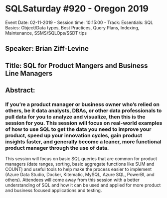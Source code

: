 # SQLSaturday #920 - Oregon 2019
Event Date: 02-11-2019 - Session time: 10:15:00 - Track: Essentials: SQL Basics: Object/Data types, Best Practices, Query Plans, Indexing, Maintenance, SSMS/SQLOps/SSDT tips
## Speaker: Brian Ziff-Levine
## Title: SQL for Product Mangers and Business Line Managers
## Abstract:
### If you’re a product manager or business owner who’s relied on others, be it data analysts, DBAs, or other data professionals to pull data for you to analyze and visualize, then this is the session for you. This session will focus on real-world examples of how to use SQL to get the data you need to improve your product, speed up your innovation cycles, gain product insights faster, and generally become a leaner, more functional product manager through the use of data. 

This session will focus on basic SQL queries that are common for product managers (date ranges, sorting, basic aggregate functions like SUM and COUNT) and useful tools to help make the process easier to implement (Azure Data Studio, Docker, Kitematic, MySQL, Azure SQL, PowerBI, and others). Attendees will come away from this session with a better understanding of SQL and how it can be used and applied for more product and business focused applications and testing.

